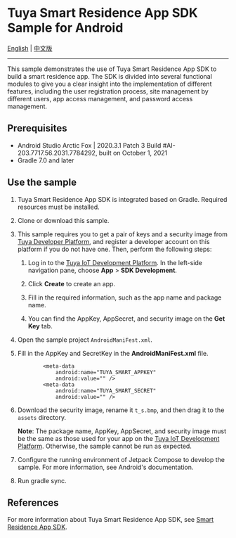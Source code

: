 # Tuya Smart Residence App SDK Sample for Android

 [English](README.md) | [中文版](README-zh.md)

---

This sample demonstrates the use of Tuya Smart Residence App SDK to build a smart residence app. The SDK is divided into several functional modules to give you a clear insight into the implementation of different features, including the user registration process, site management by different users, app access management, and password access management.


## Prerequisites

- Android Studio  Arctic Fox | 2020.3.1 Patch 3 Build #AI-203.7717.56.2031.7784292, built on October 1, 2021
- Gradle 7.0 and later

## Use the sample

1. Tuya Smart Residence App SDK is integrated based on Gradle. Required resources must be installed.

2. Clone or download this sample.

3. This sample requires you to get a pair of keys and a security image from [Tuya Developer Platform](https://developer.tuya.com/), and register a developer account on this platform if you do not have one. Then, perform the following steps:

   1. Log in to the [Tuya IoT Development Platform](https://iot.tuya.com/). In the left-side navigation pane, choose **App** > **SDK Development**.

   2. Click **Create** to create an app.

   3. Fill in the required information, such as the app name and package name.

   4. You can find the AppKey, AppSecret, and security image on the **Get Key** tab.

4. Open the sample project `AndroidManiFest.xml`.

5. Fill in the AppKey and SecretKey in the **AndroidManiFest.xml** file.

    ```
            <meta-data
                android:name="TUYA_SMART_APPKEY"
                android:value="" />
            <meta-data
                android:name="TUYA_SMART_SECRET"
                android:value="" />
    ```

6. Download the security image, rename it `t_s.bmp`, and then drag it to the `assets` directory.

    **Note**: The package name, AppKey, AppSecret, and security image must be the same as those used for your app on the [Tuya IoT Development Platform](https://iot.tuya.com). Otherwise, the sample cannot be run as expected.

7. Configure the running environment of Jetpack Compose to develop the sample. For more information, see Android's documentation.

8. Run gradle sync.

## References
For more information about Tuya Smart Residence App SDK, see [Smart Residence App SDK](https://developer.tuya.com/en/docs/app-development).
